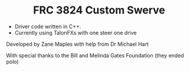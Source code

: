 <h1 align="center">FRC 3824 Custom Swerve</h1>

* Driver code written in C++.
* Currently using TalonFXs with one steer one drive

Developed by Zane Maples with help from Dr Michael Hart

With special thanks to the Bill and Melinda Gates Foundation (they ended polo)